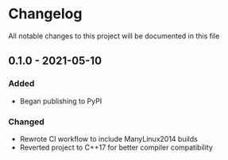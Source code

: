# Changelog

All notable changes to this project will be documented in this file

## 0.1.0 - 2021-05-10

### Added

- Began publishing to PyPI

### Changed

- Rewrote CI workflow to include ManyLinux2014 builds
- Reverted project to C++17 for better compiler compatibility